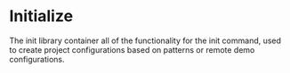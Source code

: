 # Initialize

The init library container all of the functionality for the init command,
used to create project configurations based on patterns or remote demo
configurations.
